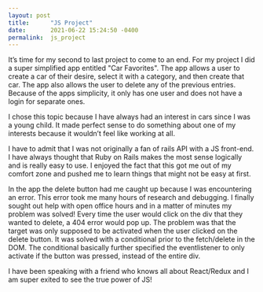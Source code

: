 ```yaml
---
layout: post
title:      "JS Project"
date:       2021-06-22 15:24:50 -0400
permalink:  js_project
---
```





It’s time for my second to last project to come to an end. For my project I did a super simplified app entitled "Car Favorites". The app allows a user to create a car of their desire, select it with a category, and then create that car. The app also allows the user to delete any of the previous entries. Because of the apps simplicity, it only has one user and does not have a login for separate ones. 

I chose this topic because I have always had an interest in cars since I was a young child. It made perfect sense to do something about one of my interests because it wouldn’t feel like working at all. 

I have to admit that I was not originally a fan of rails API with a JS front-end. I have always thought that Ruby on Rails makes the most sense logically and is really easy to use. I enjoyed the fact that this got me out of my comfort zone and pushed me to learn things that might not be easy at first. 

In the app the delete button had me caught up because I was encountering an error. This error took me many hours of research and debugging. I finally sought out help with open office hours and in a matter of minutes my problem was solved! Every time the user would click on the div that they wanted to delete, a 404 error would pop up. The problem was that the target was only supposed to be activated when the user clicked on the delete button. It was solved with a conditional prior to the fetch/delete in the DOM. The conditional basically further specified the eventlistener to only activate if the button was pressed, instead of the entire div.

I have been speaking with a friend who knows all about React/Redux and I am super exited to see the true power of JS!
